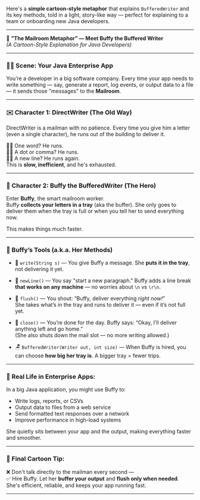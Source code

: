 Here's a **simple cartoon-style metaphor** that explains `BufferedWriter` and its key methods, told in a light, story-like way — perfect for explaining to a team or onboarding new Java developers.

---

🎨 **"The Mailroom Metaphor" — Meet Buffy the Buffered Writer**  
*(A Cartoon-Style Explanation for Java Developers)*

---

### 🧑‍💻 Scene: Your Java Enterprise App
You’re a developer in a big software company. Every time your app needs to write something — say, generate a report, log events, or output data to a file — it sends those "messages" to the **Mailroom**.

---

### ✉️ Character 1: DirectWriter (The Old Way)
DirectWriter is a mailman with no patience. Every time you give him a letter (even a single character), he runs out of the building to deliver it.

🏃‍♂️ One word? He runs.  
🏃‍♂️ A dot or comma? He runs.  
🏃‍♂️ A new line? He runs again.  
This is **slow, inefficient**, and he's exhausted.

---

### 💪 Character 2: **Buffy the BufferedWriter** (The Hero)
Enter **Buffy**, the smart mailroom worker.  
Buffy **collects your letters in a tray** (aka the buffer). She only goes to deliver them when the tray is full or when you tell her to send everything now.

This makes things much faster.

---

### 💼 Buffy’s Tools (a.k.a. Her Methods)

- 📄 `write(String s)` — You give Buffy a message. She **puts it in the tray**, not delivering it yet.

- 🧃 `newLine()` — You say "start a new paragraph." Buffy adds a line break **that works on any machine** — no worries about `\n` vs `\r\n`.

- 🚀 `flush()` — You shout: “Buffy, deliver everything *right now!*”  
  She takes what’s in the tray and runs to deliver it — even if it’s not full yet.

- 🛑 `close()` — You’re done for the day. Buffy says: “Okay, I’ll deliver anything left and go home.”  
  (She also shuts down the mail slot — no more writing allowed.)

- 🪑 `BufferedWriter(Writer out, int size)` — When Buffy is hired, you can choose **how big her tray is**. A bigger tray = fewer trips.

---

### 🏢 Real Life in Enterprise Apps:

In a big Java application, you might use Buffy to:
- Write logs, reports, or CSVs
- Output data to files from a web service
- Send formatted text responses over a network
- Improve performance in high-load systems

She quietly sits between your app and the output, making everything faster and smoother.

---

### 🔑 Final Cartoon Tip:

❌ Don't talk directly to the mailman every second —  
✅ Hire Buffy. Let her **buffer your output** and **flush only when needed**.  
She's efficient, reliable, and keeps your app running fast.

---

